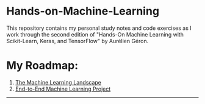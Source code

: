 # Hands-on-Machine-Learning
This repository contains my personal study notes and code exercises as I work through the second edition of "Hands-On Machine Learning with Scikit-Learn, Keras, and TensorFlow" by Aurélien Géron.

# My Roadmap:
1) [The Machine Learning Landscape](https://github.com/RafaelaAbrahao/Hands-on-Machine-Learning/blob/main/01-Machine-Learning-Landscape.ipynb)
2) [End-to-End Machine Learning Project](https://github.com/RafaelaAbrahao/Hands-on-Machine-Learning/blob/main/02-End-to-End-Machine-Learning-Project.ipynb)
---
